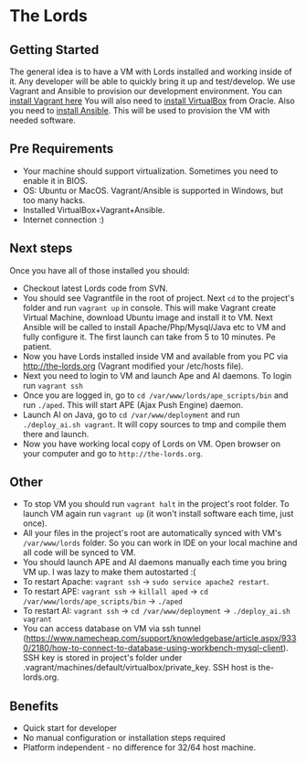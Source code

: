 # The Lords

Getting Started
---------------

The general idea is to have a VM with Lords installed and working inside of it. Any developer will be able to quickly bring it up and test/develop.
We use Vagrant and Ansible to provision our development environment.
You can [install Vagrant here](http://www.vagrantup.com/downloads)
You will also need to [install VirtualBox](https://www.virtualbox.org/wiki/Downloads) from Oracle. 
Also you need to [install Ansible](http://docs.ansible.com/ansible/intro_installation.html). This will be used to provision the VM with needed software.

Pre Requirements
---------------

- Your machine should support virtualization. Sometimes you need to enable it in BIOS.
- OS: Ubuntu or MacOS. Vagrant/Ansible is supported in Windows, but too many hacks.
- Installed VirtualBox+Vagrant+Ansible.
- Internet connection :)

Next steps
---------------

Once you have all of those installed you should:
- Checkout latest Lords code from SVN.
- You should see Vagrantfile in the root of project. Next `cd` to the project's folder and run `vagrant up` in console. This will make Vagrant create Virtual Machine, download Ubuntu image and install it to VM. Next Ansible will be called to install Apache/Php/Mysql/Java etc to VM and fully configure it. The first launch can take from 5 to 10 minutes. Pe patient.
- Now you have Lords installed inside VM and available from you PC via http://the-lords.org (Vagrant modified your /etc/hosts file).
- Next you need to login to VM and launch Ape and AI daemons. To login run `vagrant ssh`
- Once you are logged in, go to `cd /var/www/lords/ape_scripts/bin` and run `./aped`. This will start APE (Ajax Push Engine) daemon.
- Launch AI on Java, go to `cd /var/www/deployment` and run `./deploy_ai.sh vagrant`. It will copy sources to tmp and compile them there and launch.
- Now you have working local copy of Lords on VM. Open browser on your computer and go to `http://the-lords.org`.

Other
---------------

- To stop VM you should run `vagrant halt` in the project's root folder. To launch VM again run `vagrant up` (it won't install software each time, just once).
- All your files in the project's root are automatically synced with VM's `/var/www/lords` folder. So you can work in IDE on your local machine and all code will be synced to VM.
- You should launch APE and AI daemons manually each time you bring VM up. I was lazy to make them autostarted :(
- To restart Apache: `vagrant ssh` -> `sudo service apache2 restart`.
- To restart APE: `vagrant ssh` -> `killall aped` -> `cd /var/www/lords/ape_scripts/bin` -> `./aped`
- To restart AI: `vagrant ssh` -> `cd /var/www/deployment` -> `./deploy_ai.sh vagrant`
- You can access database on VM via ssh tunnel (https://www.namecheap.com/support/knowledgebase/article.aspx/9330/2180/how-to-connect-to-database-using-workbench-mysql-client). SSH key is stored in project's folder under .vagrant/machines/default/virtualbox/private_key. SSH host is the-lords.org.

Benefits
---------------

- Quick start for developer
- No manual configuration or installation steps required
- Platform independent - no difference for 32/64 host machine.
